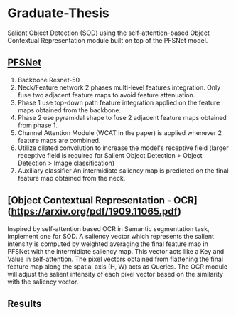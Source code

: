 # Graduate-Thesis
Salient Object Detection (SOD) using the self-attention-based Object Contextual Representation module built on top of the PFSNet model.
## [PFSNet](http://cvteam.net/papers/2021_AAAI_Pyramidal%20Feature%20Shrinking%20for%20Salient%20Object%20Detection.pdf)
1. Backbone
Resnet-50
2. Neck/Feature network
2 phases multi-level features integration. Only fuse two adjacent feature maps to avoid feature attenuation.
  1. Phase 1 use top-down path feature integration applied on the feature maps obtained from the backbone.
  2. Phase 2 use pyramidal shape to fuse 2 adjacent feature maps obtained from phase 1.
  3. Channel Attention Module (WCAT in the paper) is applied whenever 2 feature maps are combined.
  4. Utilize dilated convolution to increase the model's receptive field (larger receptive field is required for Salient Object Detection > Object Detection > Image classification) 
3. Auxiliary classifier
An intermidiate saliency map is predicted on the final feature map obtained from the neck. 
## [Object Contextual Representation - OCR] (https://arxiv.org/pdf/1909.11065.pdf)
Inspired by self-attention based OCR in Semantic segmentation task, implement one for SOD.
A saliency vector which represents the salient intensity is computed by weighted averaging the final feature map in PFSNet with the intermidiate saliency map. This vector acts like a Key and Value in self-attention. The pixel vectors obtained from flattening the final feature map along the spatial axis (H, W) acts as Queries.
The OCR module will adjust the salient intensity of each pixel vector based on the similarity with the saliency vector.
## Results

